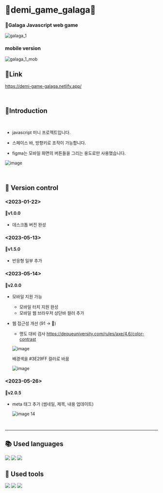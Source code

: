 # :space_invader:demi_game_galaga:space_invader:

### :rocket:Galaga Javascript web game

![galaga_1](https://github.com/Yeonji-Noob/demi_game_galaga/assets/121682565/af3c628f-c1ee-4eb0-bf7d-7d2fabd3d4b2)

### mobile version

![galaga_1_mob](https://github.com/Yeonji-Noob/demi_game_galaga/assets/121682565/e969b765-7d26-4697-899f-8be30d050bc1)


## :link:Link

https://demi-game-galaga.netlify.app/

<br/>

## :triangular_flag_on_post:Introduction

<br/>

+ javascript 미니 프로젝트입니다.

+ 스페이스 바, 방향키로 조작이 가능합니다.

+ figma는 모바일 화면의 버튼들을 그리는 용도로만 사용했습니다.  

![image](https://github.com/Yeonji-Noob/demi_game_galaga/assets/121682565/6330e6bf-42c7-4fc8-b92b-28e90b8444ad)

<br/>

## :bookmark_tabs: Version control

### <2023-01-22>

#### :round_pushpin:v1.0.0 
- 데스크톱 버전 완성

### <2023-05-13>

#### :round_pushpin:v1.5.0
- 반응형 일부 추가

### <2023-05-14>

#### :round_pushpin:v2.0.0
- 모바일 지원 가능
  + 모바일 터치 지원 완성
  + 모바일 웹 브라우저 상단바 컬러 추가  
  
- 웹 접근성 개선 (91 → :100:) 

  +  명도 대비 검사 https://dequeuniversity.com/rules/axe/4.6/color-contrast  
  
    ![image](https://github.com/Yeonji-Noob/demi_game_galaga/assets/121682565/e9988dd0-b071-45a6-bb41-8b1ffd3afb93)

  
    배경색을 #3E29FF 컬러로 바꿈
    
    ![image](https://github.com/Yeonji-Noob/demi_game_galaga/assets/121682565/65b66c85-7a0b-41c0-b2af-641d9ec5a095)

### <2023-05-26>

#### :round_pushpin:v2.0.5
- meta 태그 추가 (썸네일, 제목, 내용 업데이트)
  
  ![image 14](https://github.com/Yeonji-Noob/demi_game_galaga/assets/121682565/ed4b7163-5c16-4691-9d95-7f178259d4e7)



<br/>

---

## 📚 Used languages
<p>
<img src="https://img.shields.io/badge/HTML5-E34F26?style=for-the-badge&logo=HTML5&logoColor=white"/>
<img src="https://img.shields.io/badge/CSS3-1572B6?style=for-the-badge&logo=CSS3&logoColor=white"/>
<img src="https://img.shields.io/badge/Javascript-black?style=for-the-badge&logo=javascript&logoColor=F7DF1E"/>
</p>

## 🧰 Used tools
<p>
<img src="https://img.shields.io/badge/VScode-007ACC?style=for-the-badge&logo=visualstudiocode&logoColor=white"/>
<img src="https://img.shields.io/badge/Figma-F24E1E?style=for-the-badge&logo=figma&logoColor=white"/>
<img src="https://img.shields.io/badge/canva-00C4CC?style=for-the-badge&logo=canva&logoColor=white"/>
</p>
